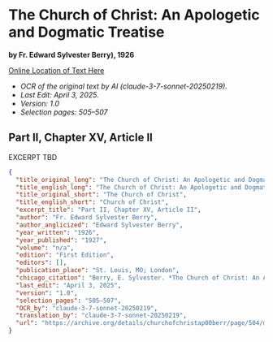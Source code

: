 # The Church of Christ: An Apologetic and Dogmatic Treatise

**by Fr. Edward Sylvester Berry), 1926**

[Online Location of Text Here](https://archive.org/details/churchofchristap00berr/page/504/mode/2up?q=unanimous+consent)

- *OCR of the original text by AI (claude-3-7-sonnet-20250219).*
- *Last Edit: April 3, 2025.*
- *Version: 1.0*
- *Selection pages: 505–507*

## Part II, Chapter XV, Article II

EXCERPT TBD

```json
{
  "title_original_long": "The Church of Christ: An Apologetic and Dogmatic Treatise",
  "title_english_long": "The Church of Christ: An Apologetic and Dogmatic Treatise",
  "title_original_short": "The Church of Christ",
  "title_english_short": "Church of Christ",
  "excerpt_title": "Part II, Chapter XV, Article II",
  "author": "Fr. Edward Sylvester Berry",
  "author_anglicized": "Edward Sylvester Berry",
  "year_written": "1926",
  "year_published": "1927",
  "volume": "n/a",
  "edition": "First Edition",
  "editors": [],
  "publication_place": "St. Louis, MO; London",
  "chicago_citation": "Berry, E. Sylvester. *The Church of Christ: An Apologetic and Dogmatic Treatise*. St. Louis: B. Herder Book Co., 1927.",
  "last_edit": "April 3, 2025",
  "version": "1.0",
  "selection_pages": "505–507",
  "OCR_by": "claude-3-7-sonnet-20250219",
  "translation_by": "claude-3-7-sonnet-20250219",
  "url": "https://archive.org/details/churchofchristap00berr/page/504/mode/2up?q=unanimous+consent"
}
```
